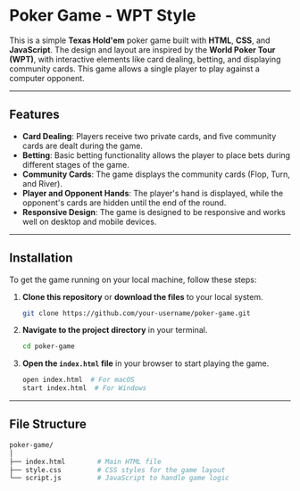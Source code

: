 # Poker Game - WPT Style

This is a simple **Texas Hold'em** poker game built with **HTML**, **CSS**, and **JavaScript**. The design and layout are inspired by the **World Poker Tour (WPT)**, with interactive elements like card dealing, betting, and displaying community cards. This game allows a single player to play against a computer opponent.

---

## Features

- **Card Dealing**: Players receive two private cards, and five community cards are dealt during the game.
- **Betting**: Basic betting functionality allows the player to place bets during different stages of the game.
- **Community Cards**: The game displays the community cards (Flop, Turn, and River).
- **Player and Opponent Hands**: The player's hand is displayed, while the opponent's cards are hidden until the end of the round.
- **Responsive Design**: The game is designed to be responsive and works well on desktop and mobile devices.

---

## Installation

To get the game running on your local machine, follow these steps:

1. **Clone this repository** or **download the files** to your local system.

    ```bash
    git clone https://github.com/your-username/poker-game.git
    ```

2. **Navigate to the project directory** in your terminal.

    ```bash
    cd poker-game
    ```

3. **Open the `index.html` file** in your browser to start playing the game.

    ```bash
    open index.html  # For macOS
    start index.html  # For Windows
    ```

---

## File Structure

```bash
poker-game/
│
├── index.html        # Main HTML file
├── style.css         # CSS styles for the game layout
└── script.js         # JavaScript to handle game logic
